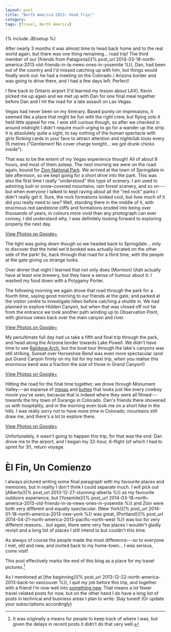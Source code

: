 ```yaml
---
layout: post
title: "North America 2013: Road Trip!"
category: 
tags: [Travel, North America]
---
```

{% include JB/setup %}

After nearly 3 months it was almost time to head back home and to the
real world again, but there was one thing remaining... road trip!  The
third member of our
[friends from Patagonia]({% post_url 2014-03-18-north-america-2013-old-friends-in-la-news-ones-in-yosemite %}),
Dan, had been out of the country and I'd missed catching up with him,
but things would finally work out: he had a meeting on the Colorado /
Arizona border and was going to drive there, and I had a few days
left.  Perfect!

I flew back to Ontario airport (I'd learned my lesson about LAX),
Kevin picked me up again and we met up with Dan for one final meal
together before Dan and I hit the road for a late assault on Las
Vegas.

Vegas had never been on my itinerary.  Based purely on impressions, it
seemed like a place that might be fun with the right crew, but flying
solo it held little appeal for me.  I *was* still curious though, so
after we checked in around midnight I didn't require much urging to go
for a wander up the strip.  It is absolutely quite a sight, to say
nothing of the human spectacle with girls flicking cards in your face
to attract attention and nightclub touts every 15 metres ("Gentlemen!
No cover charge tonight...  we got drunk chicks inside").

That was to be the extent of my Vegas experience though!  All of about
8 hours, and most of them asleep.  The next morning we were on the
road again, bound for
[Zion National Park](http://www.nps.gov/zion/index.htm).  We arrived
at the town of Springdale in late afternoon, so we kept going for a
short drive into the park.  This was also the first time I really
"understood" this type of scenery.  I am used to admiring lush or
snow-covered mountains, rain forest scenery, and so on---but when
everyone I talked to kept raving about all the "red rock" parks I
didn't really get it.  Sure, the rock formations looked cool, but how
much of it did you really need to see?  Well, standing there in the
middle of it, with enormous red sandstone cliffs and formations eroded
into being over thousands of years, in colours more vivid than any
photograph can ever convey, I did understand why.  I was definitely
looking forward to exploring properly the next day.

<div data-album="5939648559097999441" class="gallery"><a href="https://plus.google.com/photos/110262280296887306226/albums/5939648559097999441">View Photos on Google+</a></div>

The light was going down though so we headed back to
Springdale... only to discover that the hotel we'd booked was
actually located on the other side of the park!  So, back through that
road for a third time, with the people at the gate giving us strange
looks.

Over dinner that night I learned that not only does (Mormon) Utah
actually have at least one brewery, but they have a sense of humour
about it: I washed my food down with a Polygamy Porter.

The following morning we again drove that road through the park for a
fourth time, saying good morning to our friends at the gate, and
parked at the visitor centre to investigate hikes before catching a
shuttle in.  We had planned to explore Hidden Canyon, but when that
was closed off not far from the entrance we took another path winding
up to Observation Point, with glorious views back over the main canyon
and river.

<div data-album="5939649756003185457" class="gallery"><a href="https://plus.google.com/photos/110262280296887306226/albums/5939649756003185457">View Photos on Google+</a></div>

My penultimate full day had us take a fifth and final trip through the
park, and head along the Arizona border towards Lake Powell.  We
didn't have time to see
[Rainbow Arch](https://www.google.com.au/search?q=rainbow+arch+lake+powell&tbm=isch),
but the boat tour through the lake's canyons was still striking.
Sunset over Horseshoe Bend was even more spectacular (and put Grand
Canyon firmly on my list for my next trip, when you realise this
enormous bend was a fraction the size of those in Grand Canyon!)

<div data-album="5939662298179398481" class="gallery"><a href="https://plus.google.com/photos/110262280296887306226/albums/5939662298179398481">View Photos on Google+</a></div>

Hitting the road for the final time together, we drove through
Monument Valley---an expanse of
[mesas](https://en.wikipedia.org/wiki/Mesa) and
[buttes](https://en.wikipedia.org/wiki/Butte) that looks just like
every cowboy movie you've seen, because that is indeed where they were
all filmed---towards the tiny town of Durango in Colorado.  Dan's
friends there showered us with hospitality, and in the morning even
took me on a short hike in the hills.  I was really sorry not to have
more time in Colorado; mountains still draw me, and there's a lot to
explore there.

<div data-album="5941617699303541009" class="gallery"><a href="https://plus.google.com/photos/110262280296887306226/albums/5941617699303541009">View Photos on Google+</a></div>

Unfortunately, it wasn't going to happen this trip, for that was the
end.  Dan drove me to the airport, and I began my 32-hour, 6-flight
(of which I had to sprint for 3!), return voyage.

# Èl Fin, Un Comienzo

I always pictured writing some final paragraph with my favourite
places and memories, but in reality I don't think I could separate
much.  I will pick out
[Alberta]({% post_url 2013-12-27-stunning-alberta %})
as my favourite outdoors experience, but
[Yosemite]({% post_url 2014-03-18-north-america-2013-old-friends-in-la-news-ones-in-yosemite %})
and Zion were both very different and equally spectacular.
[New York]({% post_url 2014-01-18-north-america-2013-new-york %})
was great, [Portland]({% post_url 2014-04-21-north-america-2013-pacific-north-west %})
was too for very different reasons... but again, there were very few
places I wouldn't gladly revisit and a long list of places I still
intend to but couldn't this time.

As always of course the people made the most difference---so to
everyone I met, old and new, and invited back to my home-town... I was
serious, come visit!

This post effectively marks the end of this blog as a place for my
travel pictures.[^1]

As I mentioned at
[the beginning]({% post_url 2013-12-22-north-america-2013-back-to-vancouver %}),
I quit my job before this trip, and together with a friend I'm now
well into [something new](http://www.condense.com.au).  That means a
lot fewer travel-related posts for now, but on the other hand I do
have a long list of posts in technical and business areas I plan to
write.  Stay tuned!  (Or update your subscriptions accordingly)

[^1]: It was originally a means for people to keep track of where I
    was, but given the delays in recent posts it didn't do that very well.
